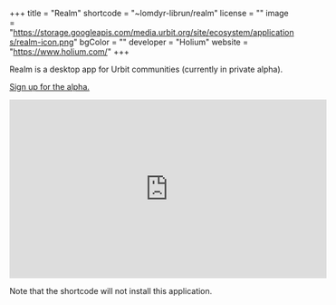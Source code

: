 +++
title = "Realm"
shortcode = "~lomdyr-librun/realm"
license = ""
image = "https://storage.googleapis.com/media.urbit.org/site/ecosystem/applications/realm-icon.png"
bgColor = ""
developer = "Holium"
website = "https://www.holium.com/"
+++

Realm is a desktop app for Urbit communities (currently in private alpha).  

[Sign up for the alpha.](https://www.holium.com/)

<iframe width="560" height="315" src="https://www.youtube.com/embed/gdu4QtFR-Bs" title="YouTube video player" frameborder="0" allow="accelerometer; autoplay; clipboard-write; encrypted-media; gyroscope; picture-in-picture; web-share" allowfullscreen></iframe>

Note that the shortcode will not install this application.
